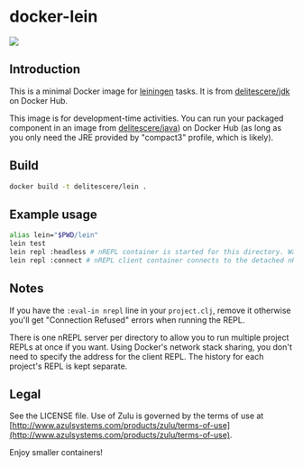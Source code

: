 # docker-lein

[![](https://badge.imagelayers.io/delitescere/lein:latest.svg)](https://imagelayers.io/?images=delitescere/lein:latest 'Get your own badge on imagelayers.io')

## Introduction
This is a minimal Docker image for [leiningen](https://github.com/technomancy/leiningen) tasks. It is from [delitescere/jdk](https://hub.docker.com/r/delitescere/jdk/) on Docker Hub.

This image is for development-time activities. You can run your packaged component in an image from [delitescere/java](https://hub.docker.com/r/delitescere/java/)) on Docker Hub (as long as you only need the JRE provided by "compact3" profile, which is likely).

## Build

```sh
docker build -t delitescere/lein .
```

## Example usage

```sh
alias lein="$PWD/lein"
lein test
lein repl :headless # nREPL container is started for this directory. Wait until you see the "started" line in `docker logs` if it's the first run.
lein repl :connect # nREPL client container connects to the detached nREPL server, no address is required.
```

## Notes

If you have the `:eval-in nrepl` line in your `project.clj`, remove it otherwise you'll get "Connection Refused" errors when running the REPL.

There is one nREPL server per directory to allow you to run multiple project REPLs at once if you want. Using Docker's network stack sharing, you don't need to specify the address for the client REPL. The history for each project's REPL is kept separate.

## Legal

See the LICENSE file. Use of Zulu is governed by the terms of use at [http://www.azulsystems.com/products/zulu/terms-of-use](http://www.azulsystems.com/products/zulu/terms-of-use).

Enjoy smaller containers!
